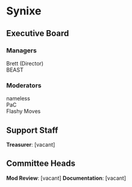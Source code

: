 # Synixe

## Executive Board

### Managers

Brett (Director)  
BEAST

### Moderators

nameless  
PaC  
Flashy Moves

## Support Staff

**Treasurer**: \[vacant\]

## Committee Heads

**Mod Review**: \[vacant\]
**Documentation**: \[vacant\]
